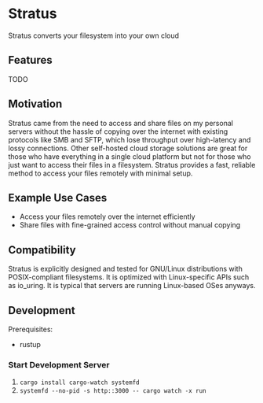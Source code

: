 # Stratus

Stratus converts your filesystem into your own cloud

## Features

TODO

## Motivation

Stratus came from the need to access and share files on my personal servers without the hassle of copying over the internet with existing protocols like SMB and SFTP, which lose throughput over high-latency and lossy connections. Other self-hosted cloud storage solutions are great for those who have everything in a single cloud platform but not for those who just want to access their files in a filesystem. Stratus provides a fast, reliable method to access your files remotely with minimal setup.

## Example Use Cases

- Access your files remotely over the internet efficiently
- Share files with fine-grained access control without manual copying

## Compatibility

Stratus is explicitly designed and tested for GNU/Linux distributions with POSIX-compliant filesystems. It is optimized with Linux-specific APIs such as io_uring. It is typical that servers are running Linux-based OSes anyways.

## Development

Prerequisites:

- rustup

### Start Development Server

1. `cargo install cargo-watch systemfd`
2. `systemfd --no-pid -s http::3000 -- cargo watch -x run`
